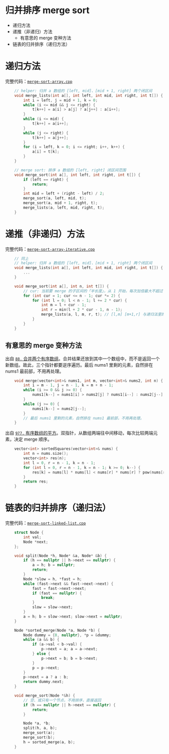 # 归并排序 merge sort

- 递归方法
- 递推（非递归）方法
  - 有意思的 merge 变种方法
- 链表的归并排序（递归方法）

# 递归方法

完整代码：[`merge-sort-array.cpp`](code/merge-sort-array.cpp)

```cpp
    // helper: 归并 a 数组的 [left, mid]、[mid + 1, right] 两个闭区间
    void merge_lists(int a[], int left, int mid, int right, int t[]) {
        int i = left, j = mid + 1, k = 0;
        while (i <= mid && j <= right) {
            t[k++] = a[i] > a[j] ? a[j++] : a[i++];
        }
        while (i <= mid) {
            t[k++] = a[i++];
        }
        while (j <= right) {
            t[k++] = a[j++];
        }
        for (i = left, k = 0; i <= right; i++, k++) {
            a[i] = t[k];
        }
    }

    // merge sort: 排序 a 数组的 [left, right] 闭区间范围
    void merge_sort(int a[], int left, int right, int t[]) {
        if (left == right) {
            return;
        }
        int mid = left + (right - left) / 2;
        merge_sort(a, left, mid, t);
        merge_sort(a, mid + 1, right, t);
        merge_lists(a, left, mid, right, t);
    }
```

# 递推（非递归）方法

完整代码：[`merge-sort-array-iterative.cpp`](code/merge-sort-array-iterative.cpp)

```cpp
    // 同上
    // helper: 归并 a 数组的 [left, mid]、[mid + 1, right] 两个闭区间
    void merge_lists(int a[], int left, int mid, int right, int t[]) {
        ...
    }

    void merge_sort(int a[], int n, int t[]) {
        // cur: 当前要 merge 的子区间的「半长度」，从 1 开始，每次加倍最大不超过 n - 1，
        for (int cur = 1; cur <= n - 1; cur *= 2) {
            for (int l = 0; l < n - 1; l += 2 * cur) {
                int m = l + cur - 1;
                int r = min(l + 2 * cur - 1, n - 1);
                merge_lists(a, l, m, r, t); // [l,m] [m+1,r] 与递归法里的 merge_lists() 一样
            }
        }
    }
```

## 有意思的 merge 变种方法

出自 [`88.` 合并两个有序数组](https://leetcode.cn/problems/merge-sorted-array/)。合并结果还放到其中一个数组中，而不是返回一个新数组。故此，三个指针都要逆序遍历。最后 nums1 里剩的元素，自然排在 nums1 最前部，不用再处理。

```cpp
    void merge(vector<int>& nums1, int m, vector<int>& nums2, int n) {
        int i = m - 1, j = n - 1, k = m + n - 1;
        while (i >= 0 && j >= 0) {
            nums1[k--] = nums1[i] > nums2[j] ? nums1[i--] : nums2[j--];
        }
        while (j >= 0) {
            nums1[k--] = nums2[j--];
        }
        // 最后 nums1 里剩的元素，自然排在 nums1 最前部，不用再处理。
    }
```

出自 [`977.` 有序数组的平方](https://leetcode.cn/problems/squares-of-a-sorted-array/)。双指针，从数组两端往中间移动，每次比较两端元素，决定 merge 顺序。

```cpp
    vector<int> sortedSquares(vector<int>& nums) {
        int n = nums.size();
        vector<int> res(n);
        int l = 0, r = n - 1, k = n - 1;
        for (int l = 0, r = n - 1, k = n - 1; k >= 0; k--) {
            res[k] = nums[l] * nums[l] < nums[r] * nums[r] ? pow(nums[r--], 2) : pow(nums[l++], 2);
        }
        return res;
    }
```


# 链表的归并排序（递归法）

完整代码：[`merge-sort-linked-list.cpp`](code/merge-sort-linked-list.cpp)

```cpp
    struct Node {
        int val;
        Node *next;
    };

    void split(Node *h, Node* &a, Node* &b) {
        if (h == nullptr || h->next == nullptr) {
            a = h; b = nullptr;
            return;
        }
        Node *slow = h, *fast = h;
        while (fast->next && fast->next->next) {
            fast = fast->next->next;
            if (fast == nullptr) {
                break;
            }
            slow = slow->next;
        }
        a = h; b = slow->next; slow->next = nullptr;
    }

    Node *sorted_merge(Node *a, Node *b) {
        Node dummy = {0, nullptr}, *p = &dummy;
        while (a && b) {
            if (a->val < b->val) {
                p->next = a; a = a->next;
            } else {
                p->next = b; b = b->next;
            }
            p = p->next;
        }
        p->next = a ? a : b;
        return dummy.next;
    }

    void merge_sort(Node *&h) {
        // 空、或只有一个节点，不用排序，直接返回
        if (h == nullptr || h->next == nullptr) {
            return;
        }

        Node *a, *b;
        split(h, a, b);
        merge_sort(a);
        merge_sort(b);
        h = sorted_merge(a, b);
    }
```
